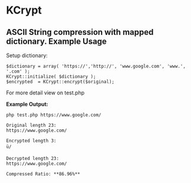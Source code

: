 KCrypt
===================
ASCII String compression with mapped dictionary.
Example Usage
-------------
Setup dictionary:

    $dictionary	= array( 'https://','http://', 'www.google.com', 'www.', '.com' );
    KCrypt::initialize( $dictionary );
    $encrypted	= KCrypt::encrypt($original);

For more detail view on test.php

**Example Output:**

    php test.php https://www.google.com/
    
    Original length 23:
    https://www.google.com/
    
    Encrypted length 3:
    ü/
    
    Decrypted length 23:
    https://www.google.com/
    
    Compressed Ratio: **86.96%**
